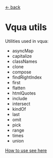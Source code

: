 [← back](https://github.com/sterjakovigor/vqua/tree/master)

# Vqua utils

Utilities used in vqua:

- asyncMap
- capitalize
- classNames
- clone
- compose
- findRightIndex
- first
- flatten
- htmlQuotes
- include
- intersect
- kindOf
- last
- omit
- pick
- range
- times
- union

[How to use see here](https://github.com/sterjakovigor/vqua/tree/master/packages/vqua-utils/lib/__tests)
